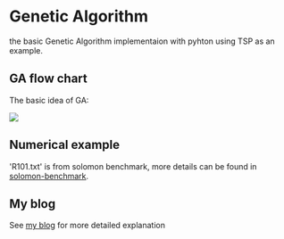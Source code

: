 # Genetic Algorithm
the basic Genetic Algorithm implementaion with pyhton using TSP as an example.


## GA flow chart
The basic idea of GA:

![](https://img-blog.csdnimg.cn/20210331202449553.png?x-oss-process=image/watermark,type_ZmFuZ3poZW5naGVpdGk,shadow_10,text_aHR0cHM6Ly9ibG9nLmNzZG4ubmV0L0RDWFk3MQ==,size_16,color_FFFFFF,t_70)



## Numerical example
'R101.txt' is from solomon benchmark, more details can be found in [solomon-benchmark](https://www.sintef.no/projectweb/top/vrptw/solomon-benchmark/).




## My blog
See [my blog](https://blog.csdn.net/DCXY71/article/details/110727046?spm=1001.2014.3001.5501) for more detailed explanation

